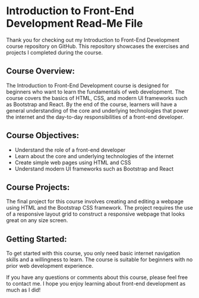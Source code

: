 <h1>Introduction to Front-End Development Read-Me File</h1>
	<p>Thank you for checking out my Introduction to Front-End Development course repository on GitHub. This repository showcases the exercises and projects I completed during the course.</p>
	<h2>Course Overview:</h2>
	<p>The Introduction to Front-End Development course is designed for beginners who want to learn the fundamentals of web development. The course covers the basics of HTML, CSS, and modern UI frameworks such as Bootstrap and React. By the end of the course, learners will have a general understanding of the core and underlying technologies that power the internet and the day-to-day responsibilities of a front-end developer.</p>
	<h2>Course Objectives:</h2>
	<ul>
		<li>Understand the role of a front-end developer</li>
		<li>Learn about the core and underlying technologies of the internet</li>
		<li>Create simple web pages using HTML and CSS</li>
		<li>Understand modern UI frameworks such as Bootstrap and React</li>
	</ul>
	<h2>Course Projects:</h2>
	<p>The final project for this course involves creating and editing a webpage using HTML and the Bootstrap CSS framework. The project requires the use of a responsive layout grid to construct a responsive webpage that looks great on any size screen.</p>
	<h2>Getting Started:</h2>
	<p>To get started with this course, you only need basic internet navigation skills and a willingness to learn. The course is suitable for beginners with no prior web development experience.</p>
	<p>If you have any questions or comments about this course, please feel free to contact me. I hope you enjoy learning about front-end development as much as I did!</p>
